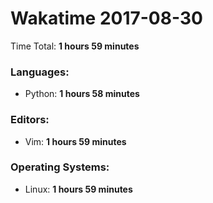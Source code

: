 # Wakatime 2017-08-30

Time Total: **1 hours 59 minutes**

### Languages:
- Python: **1 hours 58 minutes** 

### Editors:
- Vim: **1 hours 59 minutes** 

### Operating Systems:
- Linux: **1 hours 59 minutes** 

